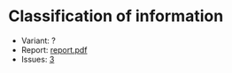 # Classification of information

- Variant: ?
- Report: [report.pdf](https://github.com/nadevko/bsuir-FIS-1/releases/download/term-4/lw-02.pdf)
- Issues: [3](https://github.com/nadevko/bsuir-FIS-1/issues/3)
